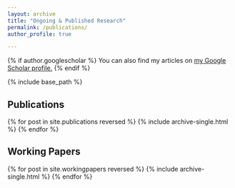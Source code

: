 ```yaml
---
layout: archive
title: "Ongoing & Published Research"
permalink: /publications/
author_profile: true

---
```


{% if author.googlescholar %}
  You can also find my articles on <u><a href="{{author.googlescholar}}">my Google Scholar profile</a>.</u>
{% endif %}

{% include base_path %}

## Publications

{% for post in site.publications reversed %}
  {% include archive-single.html %}
{% endfor %}

## Working Papers

{% for post in site.workingpapers reversed %} 
{% include archive-single.html %}
{% endfor %}

